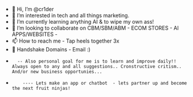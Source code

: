 - 👋 Hi, I’m @cr1der
- 👀 I’m interested in tech and all things marketing.
- 🌱 I’m currently learning anything AI & to wipe my own ass! 
- 💞️ I’m looking to collaborate on CBM/SBM/ABM - ECOM STORES - AI APPS/WEBSITES -  
- 📫 How to reach me - Tap heels together 3x 
- 👋 Handshake Domains - Email :)  
-       -- Also personal goal for me is to learn and improve daily!! Always open to any and all suggestions.. Cronstructive critism.. And/or new business opportunies...
-         ---- Lets make an app or chatbot  - lets partner up and become the next fruit ninjas!   
